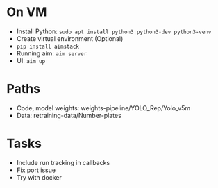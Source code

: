 # On VM
- Install Python: `sudo apt install python3 python3-dev python3-venv`
- Create virtual environment (Optional)
- `pip install aimstack`
- Running aim: `aim server` 
- UI: `aim up`

# Paths
- Code, model weights: weights-pipeline/YOLO_Rep/Yolo_v5m
- Data: retraining-data/Number-plates

# Tasks
- Include run tracking in callbacks
- Fix port issue
- Try with docker